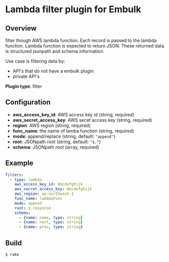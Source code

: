 # Lambda filter plugin for Embulk

## Overview
filter though AWS lambda function. Each record is passed to the lambda function. Lambda function is expected to return JSON. These returned data is structured jsonpath and schema information.

Use case is filtering data by:
- API's that do not have a embulk plugin
- private API's


**Plugin type**: filter

## Configuration

- **aws_access_key_id**: AWS access key id (string, required)
- **aws_secret_access_key**: AWS secet access key (string, required)
- **region**: AWS region (string, required)
- **func_name**: the name of lamba function (string, required)
- **mode**: append/replace (string, default: `"append"`)
- **root**: JSONpath root (string, default: `"$."`)
- **schema**: JSONpath root (array, required)

## Example

```yaml
filters:
  - type: lambda
    aws_access_key_id: Abcdefghijk
    aws_secret_access_key: Abcdefghijk
    aws_region: ap-northeast-1
    func_name: lambdaFunc
    mode: append
    root: $.response
    schema:
      - {name: name, type: string}
      - {name: next, type: string}
      - {name: prev, type: string}
```


## Build

```
$ rake
```
